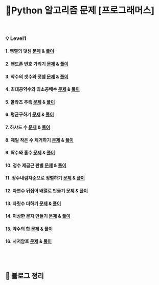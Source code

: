 # 💯Python 알고리즘 문제 [프로그래머스]

<br>

### 💡 Level1

#### 1. 행렬의 덧셈 [문제](https://programmers.co.kr/learn/courses/30/lessons/12950) & [풀이](https://github.com/jiwon5304/Python_algorithm/blob/main/L1_1.%ED%96%89%EB%A0%AC%EC%9D%98%20%EB%8D%A7%EC%85%88.py)

#### 2. 핸드폰 번호 가리기 [문제](https://programmers.co.kr/learn/courses/30/lessons/12948) & [풀이](https://github.com/jiwon5304/Python_algorithm/blob/main/L1_2.%ED%95%B8%EB%93%9C%ED%8F%B0%EB%B2%88%ED%98%B8%EA%B0%80%EB%A6%AC%EA%B8%B0.py)

#### 3. 약수의 갯수와 덧셈 [문제](https://programmers.co.kr/learn/courses/30/lessons/77884) & [풀이](https://github.com/jiwon5304/Python_algorithm/blob/main/L1_3.%EC%95%BD%EC%88%98%EC%9D%98%20%EA%B0%AF%EC%88%98%EC%99%80%20%EB%8D%A7%EC%85%88.py)

#### 4. 최대공약수와 최소공배수 [문제](https://programmers.co.kr/learn/courses/30/lessons/12940) & [풀이](https://github.com/jiwon5304/Python_algorithm/blob/main/L1_4.%EC%B5%9C%EB%8C%80%EA%B3%B5%EC%95%BD%EC%88%98%EC%99%80%20%EC%B5%9C%EC%86%8C%EA%B3%B5%EB%B0%B0%EC%88%98.py)

#### 5. 콜라츠 추측 [문제](https://programmers.co.kr/learn/courses/30/lessons/12943) & [풀이](https://github.com/jiwon5304/Python_algorithm/blob/main/L1_5.%EC%BD%9C%EB%9D%BC%EC%B8%A0%20%EC%B6%94%EC%B8%A1.py)

#### 6. 평균구하기 [문제](https://programmers.co.kr/learn/courses/30/lessons/12944) & [풀이](https://github.com/jiwon5304/Python_algorithm/blob/main/L1_6.%ED%8F%89%EA%B7%A0%EA%B5%AC%ED%95%98%EA%B8%B0.py)

#### 7. 하샤드 수 [문제](https://programmers.co.kr/learn/courses/30/lessons/12947) & [풀이](https://github.com/jiwon5304/Python_algorithm/blob/main/L1_7.%ED%95%98%EC%83%A4%EB%93%9C%EC%88%98.py)

#### 8. 제일 작은 수 제거하기 [문제](https://programmers.co.kr/learn/courses/30/lessons/12935) & [풀이](https://github.com/jiwon5304/Python_algorithm/blob/main/L1_8.%EC%A0%9C%EC%9D%BC%20%EC%9E%91%EC%9D%80%20%EC%88%98%20%EC%A0%9C%EA%B1%B0%ED%95%98%EA%B8%B0.py)

#### 9. 짝수와 홀수 [문제](https://programmers.co.kr/learn/courses/30/lessons/12937) & [풀이](https://github.com/jiwon5304/Python_algorithm/blob/main/L1_9.%EC%A7%9D%EC%88%98%EC%99%80%20%ED%99%80%EC%88%98.py)

#### 10. 정수 제곱근 판별 [문제](https://programmers.co.kr/learn/courses/30/lessons/12934) & [풀이](https://github.com/jiwon5304/Python_algorithm/blob/main/L1_10.%EC%A0%95%EC%88%98%EC%A0%9C%EA%B3%B1%EA%B7%BC%20%ED%8C%90%EB%B3%84.py)

#### 11. 정수내림차순으로 정렬하기 [문제](https://programmers.co.kr/learn/courses/30/lessons/12933) & [풀이](https://github.com/jiwon5304/Python_algorithm/blob/main/L1_11.%EC%A0%95%EC%88%98%EB%82%B4%EB%A6%BC%EC%B0%A8%EC%88%9C%EC%9C%BC%EB%A1%9C%20%EC%A0%95%EB%A0%AC%ED%95%98%EA%B8%B0.py)

#### 12. 자연수 뒤집어 배열로 만들기 [문제](https://programmers.co.kr/learn/courses/30/lessons/12932) & [풀이](https://github.com/jiwon5304/Python_algorithm/blob/main/L1_12.%EC%9E%90%EC%97%B0%EC%88%98%20%EB%92%A4%EC%A7%91%EC%96%B4%20%EB%B0%B0%EC%97%B4%EB%A1%9C%20%EB%A7%8C%EB%93%A4%EA%B8%B0.py)

#### 13. 자릿수 더하기 [문제](https://programmers.co.kr/learn/courses/30/lessons/12931) & [풀이](https://github.com/jiwon5304/Python_algorithm/blob/main/L1_13.%EC%9E%90%EB%A6%BF%EC%88%98%20%EB%8D%94%ED%95%98%EA%B8%B0.py)

#### 14. 이상한 문자 만들기 [문제](https://programmers.co.kr/learn/courses/30/lessons/12930) & [풀이](https://github.com/jiwon5304/Python_algorithm/blob/main/L1_14.%EC%9D%B4%EC%83%81%ED%95%9C%20%EB%AC%B8%EC%9E%90%20%EB%A7%8C%EB%93%A4%EA%B8%B0.py)

#### 15. 약수의 합 [문제](https://programmers.co.kr/learn/courses/30/lessons/12928) & [풀이](https://github.com/jiwon5304/Python_algorithm/blob/main/L1_15.%EC%95%BD%EC%88%98%EC%9D%98%20%ED%95%A9.py)

#### 16. 시저암호 [문제](https://programmers.co.kr/learn/courses/30/lessons/12926) & [풀이](https://github.com/jiwon5304/Python_algorithm/blob/main/L1_16.%EC%8B%9C%EC%A0%80%EC%95%94%ED%98%B8.py)

<br><br>

## 📝 블로그 정리
